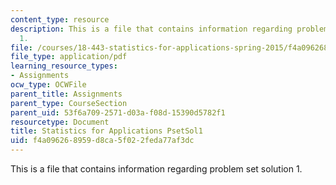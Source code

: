 ```yaml
---
content_type: resource
description: This is a file that contains information regarding problem set solution
  1.
file: /courses/18-443-statistics-for-applications-spring-2015/f4a096268959d8ca5f022feda77af3dc_MIT18_443S15_PsetSol1.pdf
file_type: application/pdf
learning_resource_types:
- Assignments
ocw_type: OCWFile
parent_title: Assignments
parent_type: CourseSection
parent_uid: 53f6a709-2571-d03a-f08d-15390d5782f1
resourcetype: Document
title: Statistics for Applications PsetSol1
uid: f4a09626-8959-d8ca-5f02-2feda77af3dc
---
```

This is a file that contains information regarding problem set solution 1.

